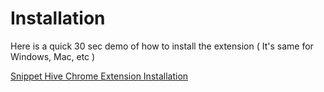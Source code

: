 # Installation

Here is a quick 30 sec demo of how to install the extension ( It's same for Windows, Mac, etc )

[Snippet Hive Chrome Extension Installation](https://drive.google.com/file/d/1E8OlZYmykK7rYaa2hGkqYrnVgnVq-f5M/view?usp=drive_link)